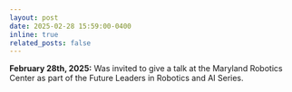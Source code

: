 ```yaml
---
layout: post
date: 2025-02-28 15:59:00-0400
inline: true
related_posts: false
---
```


**February 28th, 2025:** Was invited to give a talk at the Maryland Robotics Center as part of the Future Leaders in Robotics and AI Series.